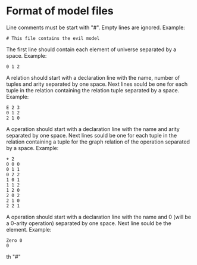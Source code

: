 # Format of model files

Line comments must be start with "#". Empty lines are ignored. Example:

```# This file contains the evil model```

The first line should contain each element of universe separated by a space. Example:

```0 1 2```

A relation should start with a declaration line with the name, number of tuples and arity separated by one space. Next lines sould be one for each tuple in the relation containing the relation tuple separated by a space. Example:

```
E 2 3
0 1 2
2 1 0
```

A operation should start with a declaration line with the name and arity separated by one space. Next lines sould be one for each tuple in the relation containing a tuple for the graph relation of the operation separated by a space. Example:

```
+ 2
0 0 0
0 1 1
0 2 2
1 0 1
1 1 2
1 2 0
2 0 2
2 1 0
2 2 1
```

A operation should start with a declaration line with the name and 0 (will be a 0-arity operation) separated by one space. Next line sould be the element. Example:

```
Zero 0
0
```
th "#"
